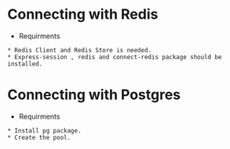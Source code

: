 # Connecting with Redis
* Requirments
~~~
* Redis Client and Redis Store is needed.
* Express-session , redis and connect-redis package should be installed.
~~~


# Connecting with Postgres 
* Requirments
~~~
* Install pg package.
* Create the pool.
~~~
